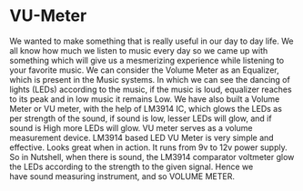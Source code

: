 # VU-Meter
We wanted to make something that is really useful in our day to day life. We all  know how much we listen to music every day so we came up with something  which will give us a mesmerizing experience while listening to your favorite music.  We can consider the Volume Meter as an Equalizer, which is present in the Music  systems. In which we can see the dancing of lights (LEDs) according to the music,  if the music is loud, equalizer reaches to its peak and in low music it remains Low.  We have also built a Volume Meter or VU meter, with the help of LM3914 IC,  which glows the LEDs as per strength of the sound, if sound is low, lesser LEDs will  glow, and if sound is High more LEDs will glow. VU meter serves as a volume  measurement device.  LM3914 based LED VU Meter is very simple and effective. Looks great when in  action. It runs from 9v to 12v power supply. So in Nutshell, when there is sound,  the LM3914 comparator voltmeter glow the LEDs according to the strength to the  given signal. Hence we have sound measuring instrument, and so VOLUME  METER.
